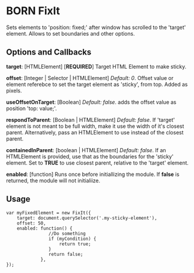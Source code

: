 # BORN FixIt #

Sets elements to 'position: fixed;' after window has scrolled to the 'target' element. Allows to set boundaries and other options. 

## Options and Callbacks ##

**target**: [HTMLElement] [**REQUIRED**] Target HTML Element to make sticky.

**offset**: [Integer | Selector | HTMLElement] *Default: 0*. Offset value or element referebce to set the target element as 'sticky', from top. Added as pixels. 

**useOffsetOnTarget**: [Boolean] *Default: false*. adds the offset value as position 'top: value;'.

**respondToParent**: [Boolean | HTMLElement] *Default: false*. If 'target' element is not meant to be full width, make it use the width of it's closest parent. Alternatively, pass an HTMLElement to use instead of the closest parent.

**containedInParent**:	[boolean | HTMLElement] *Default: false*. If an HTMLElement is provided, use that as the boundaries for the 'sticky' element. Set to **TRUE** to use closest parent, relative to the 'target' element.

**enabled**: [function] Runs once before initiallizing the module. If **false** is returned, the module will not initialiize.

## Usage ##

	var myFixedElement = new FixIt({
		target: document.querySelector('.my-sticky-element'),
		offset: 50,
		enabled: function() {   
		            //Do something
		            if (myCondition) {
		                return true;
		            }
		            return false;
		         },
	});